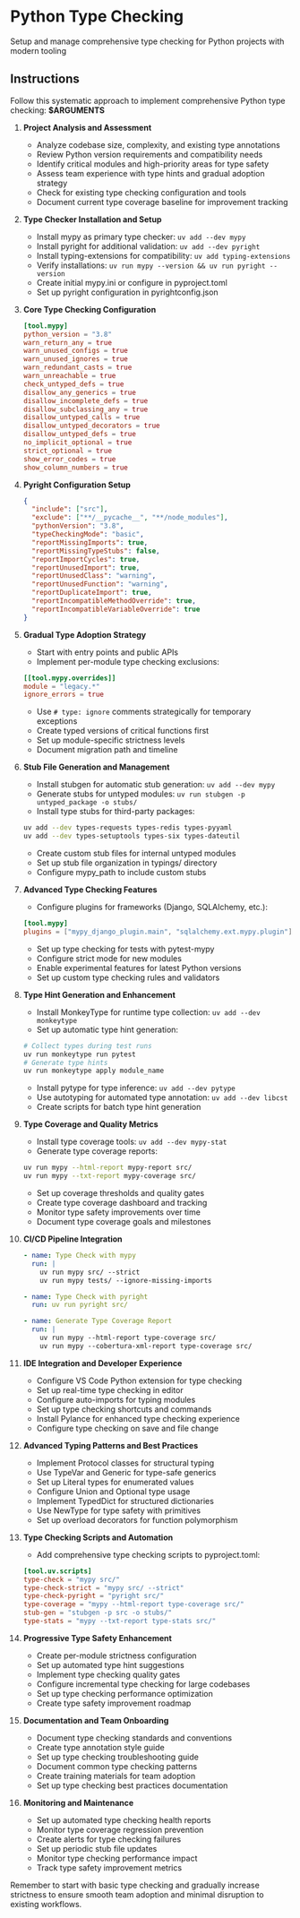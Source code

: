 # Python Type Checking

Setup and manage comprehensive type checking for Python projects with modern tooling

## Instructions

Follow this systematic approach to implement comprehensive Python type checking: **$ARGUMENTS**

1. **Project Analysis and Assessment**
   - Analyze codebase size, complexity, and existing type annotations
   - Review Python version requirements and compatibility needs
   - Identify critical modules and high-priority areas for type safety
   - Assess team experience with type hints and gradual adoption strategy
   - Check for existing type checking configuration and tools
   - Document current type coverage baseline for improvement tracking

2. **Type Checker Installation and Setup**
   - Install mypy as primary type checker: `uv add --dev mypy`
   - Install pyright for additional validation: `uv add --dev pyright`
   - Install typing-extensions for compatibility: `uv add typing-extensions`
   - Verify installations: `uv run mypy --version && uv run pyright --version`
   - Create initial mypy.ini or configure in pyproject.toml
   - Set up pyright configuration in pyrightconfig.json

3. **Core Type Checking Configuration**
   ```toml
   [tool.mypy]
   python_version = "3.8"
   warn_return_any = true
   warn_unused_configs = true
   warn_unused_ignores = true
   warn_redundant_casts = true
   warn_unreachable = true
   check_untyped_defs = true
   disallow_any_generics = true
   disallow_incomplete_defs = true
   disallow_subclassing_any = true
   disallow_untyped_calls = true
   disallow_untyped_decorators = true
   disallow_untyped_defs = true
   no_implicit_optional = true
   strict_optional = true
   show_error_codes = true
   show_column_numbers = true
   ```

4. **Pyright Configuration Setup**
   ```json
   {
     "include": ["src"],
     "exclude": ["**/__pycache__", "**/node_modules"],
     "pythonVersion": "3.8",
     "typeCheckingMode": "basic",
     "reportMissingImports": true,
     "reportMissingTypeStubs": false,
     "reportImportCycles": true,
     "reportUnusedImport": true,
     "reportUnusedClass": "warning",
     "reportUnusedFunction": "warning",
     "reportDuplicateImport": true,
     "reportIncompatibleMethodOverride": true,
     "reportIncompatibleVariableOverride": true
   }
   ```

5. **Gradual Type Adoption Strategy**
   - Start with entry points and public APIs
   - Implement per-module type checking exclusions:
   ```toml
   [[tool.mypy.overrides]]
   module = "legacy.*"
   ignore_errors = true
   ```
   - Use `# type: ignore` comments strategically for temporary exceptions
   - Create typed versions of critical functions first
   - Set up module-specific strictness levels
   - Document migration path and timeline

6. **Stub File Generation and Management**
   - Install stubgen for automatic stub generation: `uv add --dev mypy`
   - Generate stubs for untyped modules: `uv run stubgen -p untyped_package -o stubs/`
   - Install type stubs for third-party packages:
   ```bash
   uv add --dev types-requests types-redis types-pyyaml
   uv add --dev types-setuptools types-six types-dateutil
   ```
   - Create custom stub files for internal untyped modules
   - Set up stub file organization in typings/ directory
   - Configure mypy_path to include custom stubs

7. **Advanced Type Checking Features**
   - Configure plugins for frameworks (Django, SQLAlchemy, etc.):
   ```toml
   [tool.mypy]
   plugins = ["mypy_django_plugin.main", "sqlalchemy.ext.mypy.plugin"]
   ```
   - Set up type checking for tests with pytest-mypy
   - Configure strict mode for new modules
   - Enable experimental features for latest Python versions
   - Set up custom type checking rules and validators

8. **Type Hint Generation and Enhancement**
   - Install MonkeyType for runtime type collection: `uv add --dev monkeytype`
   - Set up automatic type hint generation:
   ```bash
   # Collect types during test runs
   uv run monkeytype run pytest
   # Generate type hints
   uv run monkeytype apply module_name
   ```
   - Install pytype for type inference: `uv add --dev pytype`
   - Use autotyping for automated type annotation: `uv add --dev libcst`
   - Create scripts for batch type hint generation

9. **Type Coverage and Quality Metrics**
   - Install type coverage tools: `uv add --dev mypy-stat`
   - Generate type coverage reports:
   ```bash
   uv run mypy --html-report mypy-report src/
   uv run mypy --txt-report mypy-coverage src/
   ```
   - Set up coverage thresholds and quality gates
   - Create type coverage dashboard and tracking
   - Monitor type safety improvements over time
   - Document type coverage goals and milestones

10. **CI/CD Pipeline Integration**
    ```yaml
    - name: Type Check with mypy
      run: |
        uv run mypy src/ --strict
        uv run mypy tests/ --ignore-missing-imports

    - name: Type Check with pyright
      run: uv run pyright src/

    - name: Generate Type Coverage Report
      run: |
        uv run mypy --html-report type-coverage src/
        uv run mypy --cobertura-xml-report type-coverage src/
    ```

11. **IDE Integration and Developer Experience**
    - Configure VS Code Python extension for type checking
    - Set up real-time type checking in editor
    - Configure auto-imports for typing modules
    - Set up type checking shortcuts and commands
    - Install Pylance for enhanced type checking experience
    - Configure type checking on save and file change

12. **Advanced Typing Patterns and Best Practices**
    - Implement Protocol classes for structural typing
    - Use TypeVar and Generic for type-safe generics
    - Set up Literal types for enumerated values
    - Configure Union and Optional type usage
    - Implement TypedDict for structured dictionaries
    - Use NewType for type safety with primitives
    - Set up overload decorators for function polymorphism

13. **Type Checking Scripts and Automation**
    - Add comprehensive type checking scripts to pyproject.toml:
    ```toml
    [tool.uv.scripts]
    type-check = "mypy src/"
    type-check-strict = "mypy src/ --strict"
    type-check-pyright = "pyright src/"
    type-coverage = "mypy --html-report type-coverage src/"
    stub-gen = "stubgen -p src -o stubs/"
    type-stats = "mypy --txt-report type-stats src/"
    ```

14. **Progressive Type Safety Enhancement**
    - Create per-module strictness configuration
    - Set up automated type hint suggestions
    - Implement type checking quality gates
    - Configure incremental type checking for large codebases
    - Set up type checking performance optimization
    - Create type safety improvement roadmap

15. **Documentation and Team Onboarding**
    - Document type checking standards and conventions
    - Create type annotation style guide
    - Set up type checking troubleshooting guide
    - Document common type checking patterns
    - Create training materials for team adoption
    - Set up type checking best practices documentation

16. **Monitoring and Maintenance**
    - Set up automated type checking health reports
    - Monitor type coverage regression prevention
    - Create alerts for type checking failures
    - Set up periodic stub file updates
    - Monitor type checking performance impact
    - Track type safety improvement metrics

Remember to start with basic type checking and gradually increase strictness to ensure smooth team adoption and minimal disruption to existing workflows.
